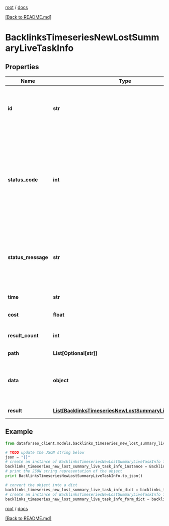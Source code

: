 [root](./../ "root") / [docs](./ "docs")

[[Back to README.md]](./../README.md "[Back to README.md]")

# BacklinksTimeseriesNewLostSummaryLiveTaskInfo

## Properties

Name | Type | Description | Notes
------------ | ------------- | ------------- | -------------
**id** | **str** | task identifier unique task identifier in our system in the UUID format | [optional]
**status_code** | **int** | status code of the task generated by DataForSEO, can be within the following range: 10000-60000 you can find the full list of the response codes here | [optional]
**status_message** | **str** | informational message of the task you can find the full list of general informational messages here | [optional]
**time** | **str** | execution time, seconds | [optional]
**cost** | **float** | total tasks cost, USD | [optional]
**result_count** | **int** | number of elements in the result array | [optional]
**path** | **List[Optional[str]]** | URL path | [optional]
**data** | **object** | contains the same parameters that you specified in the POST request | [optional]
**result** | [**List[BacklinksTimeseriesNewLostSummaryLiveResultInfo]**](BacklinksTimeseriesNewLostSummaryLiveResultInfo.md) | array of results | [optional]

## Example

```python
from dataforseo_client.models.backlinks_timeseries_new_lost_summary_live_task_info import BacklinksTimeseriesNewLostSummaryLiveTaskInfo

# TODO update the JSON string below
json = "{}"
# create an instance of BacklinksTimeseriesNewLostSummaryLiveTaskInfo from a JSON string
backlinks_timeseries_new_lost_summary_live_task_info_instance = BacklinksTimeseriesNewLostSummaryLiveTaskInfo.from_json(json)
# print the JSON string representation of the object
print BacklinksTimeseriesNewLostSummaryLiveTaskInfo.to_json()

# convert the object into a dict
backlinks_timeseries_new_lost_summary_live_task_info_dict = backlinks_timeseries_new_lost_summary_live_task_info_instance.to_dict()
# create an instance of BacklinksTimeseriesNewLostSummaryLiveTaskInfo from a dict
backlinks_timeseries_new_lost_summary_live_task_info_form_dict = backlinks_timeseries_new_lost_summary_live_task_info.from_dict(backlinks_timeseries_new_lost_summary_live_task_info_dict)
```

  

[root](./../ "root") / [docs](./ "docs")

[[Back to README.md]](./../README.md "[Back to README.md]")